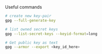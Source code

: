Useful commands
```sh
# create new key-pair
gpg --full-generate-key
```

```sh
# list owned secret keys
gpg --list-secret-keys --keyid-format=long
```

```sh
# Get public key as text
gpg --armor --export <key_id_here>
```
